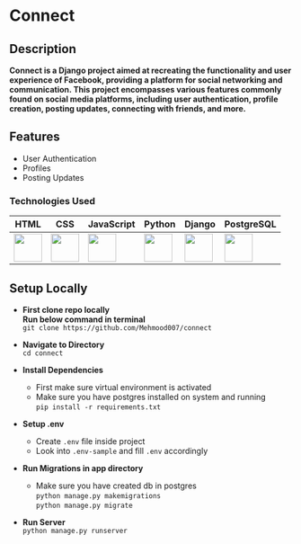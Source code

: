 # Connect

## Description

**Connect is a Django project aimed at recreating the functionality and user experience of Facebook, providing a platform for social networking and communication. This project encompasses various features commonly found on social media platforms, including user authentication, profile creation, posting updates, connecting with friends, and more.**

## Features

- User Authentication
- Profiles
- Posting Updates



### Technologies Used

| HTML | CSS | JavaScript | Python | Django | PostgreSQL |
|------|-----|------------|--------|--------|------------|
| <img src="https://upload.wikimedia.org/wikipedia/commons/6/61/HTML5_logo_and_wordmark.svg" width="50"> | <img src="https://upload.wikimedia.org/wikipedia/commons/d/d5/CSS3_logo_and_wordmark.svg" width="50"> | <img src="https://upload.wikimedia.org/wikipedia/commons/9/99/Unofficial_JavaScript_logo_2.svg" width="50"> | <img src="https://upload.wikimedia.org/wikipedia/commons/c/c3/Python-logo-notext.svg" width="50"> | <img src="https://upload.wikimedia.org/wikipedia/commons/7/75/Django_logo.svg" width="50"> | <img src="https://wiki.postgresql.org/images/3/30/PostgreSQL_logo.3colors.120x120.png" width="50"> |



## Setup Locally
- **First clone repo locally**  
  **Run below command in terminal**  
  `git clone https://github.com/Mehmood007/connect`


- **Navigate to Directory**   
`cd connect`

- **Install Dependencies**  
  - First make sure virtual environment is activated  
  - Make sure you have postgres installed on system and running  
`pip install -r requirements.txt`

- **Setup .env**  
  - Create `.env` file inside project  
  - Look into `.env-sample` and fill `.env` accordingly  


- **Run Migrations in app directory**  
  - Make sure you have created db in postgres  
  `python manage.py makemigrations`  
  `python manage.py migrate`


- **Run Server**  
  `python manage.py runserver`